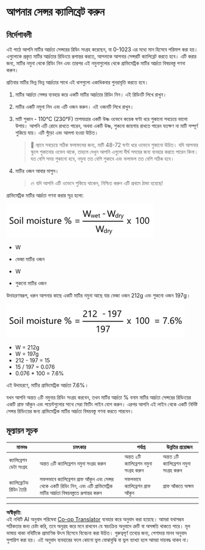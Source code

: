 <!--
CO_OP_TRANSLATOR_METADATA:
{
  "original_hash": "506d21b544d5de47406c89ad496a21cd",
  "translation_date": "2025-08-27T11:48:06+00:00",
  "source_file": "2-farm/lessons/2-detect-soil-moisture/assignment.md",
  "language_code": "bn"
}
-->
# আপনার সেন্সর ক্যালিব্রেট করুন

## নির্দেশাবলী

এই পাঠে আপনি মাটির আর্দ্রতা সেন্সরের রিডিং সংগ্রহ করেছেন, যা 0-1023 এর মধ্যে মান হিসেবে পরিমাপ করা হয়। এগুলোকে প্রকৃত মাটির আর্দ্রতার রিডিংয়ে রূপান্তর করতে, আপনাকে আপনার সেন্সরটি ক্যালিব্রেট করতে হবে। এটি করার জন্য, মাটির নমুনা থেকে রিডিং নিন এবং তারপর এই নমুনাগুলোর থেকে গ্রাভিমেট্রিক মাটির আর্দ্রতা বিষয়বস্তু গণনা করুন।

প্রতিবার মাটির ভিন্ন ভিন্ন আর্দ্রতার সাথে এই ধাপগুলো একাধিকবার পুনরাবৃত্তি করতে হবে।

1. মাটির আর্দ্রতা সেন্সর ব্যবহার করে একটি মাটির আর্দ্রতার রিডিং নিন। এই রিডিংটি লিখে রাখুন।

1. মাটির একটি নমুনা নিন এবং এটি ওজন করুন। এই ওজনটি লিখে রাখুন।

1. মাটি শুকান - 110°C (230°F) তাপমাত্রার একটি উষ্ণ ওভেনে কয়েক ঘণ্টা ধরে শুকানো সবচেয়ে ভালো উপায়। আপনি এটি রোদে রাখতে পারেন, অথবা একটি উষ্ণ, শুকনো জায়গায় রাখতে পারেন যতক্ষণ না মাটি সম্পূর্ণ শুকিয়ে যায়। এটি গুঁড়ো এবং আলগা হওয়া উচিত।

    > 💁 ল্যাবে সবচেয়ে সঠিক ফলাফলের জন্য, মাটি 48-72 ঘণ্টা ধরে ওভেনে শুকানো উচিত। যদি আপনার স্কুলে শুকানোর ওভেন থাকে, তাহলে দেখুন আপনি এগুলো দীর্ঘ সময়ের জন্য ব্যবহার করতে পারেন কিনা। যত বেশি সময় শুকানো হবে, নমুনা তত বেশি শুকাবে এবং ফলাফল তত বেশি সঠিক হবে।

1. মাটির ওজন আবার মাপুন।

    > 🔥 যদি আপনি এটি ওভেনে শুকিয়ে থাকেন, নিশ্চিত করুন এটি প্রথমে ঠান্ডা হয়েছে!

গ্রাভিমেট্রিক মাটির আর্দ্রতা গণনা করার সূত্র হলো:

![মাটির আর্দ্রতা % হল ভেজা ওজন থেকে শুকনো ওজন বিয়োগ, তারপর শুকনো ওজন দ্বারা ভাগ, এবং ১০০ দিয়ে গুণ](../../../../../translated_images/gsm-calculation.6da38c6201eec14e7573bb2647aa18892883193553d23c9d77e5dc681522dfb2.bn.png)

* W  
- ভেজা মাটির ওজন  
* W  
- শুকনো মাটির ওজন  

উদাহরণস্বরূপ, ধরুন আপনার কাছে একটি মাটির নমুনা আছে যার ভেজা ওজন 212g এবং শুকনো ওজন 197g।

![গণনা পূরণ করা হয়েছে](../../../../../translated_images/gsm-calculation-example.99f9803b4f29e97668e7c15412136c0c399ab12dbba0b89596fdae9d8aedb6fb.bn.png)

* W = 212g  
* W = 197g  
* 212 - 197 = 15  
* 15 / 197 = 0.076  
* 0.076 * 100 = 7.6%  

এই উদাহরণে, মাটির গ্রাভিমেট্রিক আর্দ্রতা 7.6%।

যখন আপনি অন্তত ৩টি নমুনার রিডিং সংগ্রহ করবেন, তখন মাটির আর্দ্রতা % বনাম মাটির আর্দ্রতা সেন্সরের রিডিংয়ের একটি গ্রাফ আঁকুন এবং পয়েন্টগুলোর সাথে সেরা ফিটিং লাইন যোগ করুন। এরপর আপনি এই লাইন থেকে একটি নির্দিষ্ট সেন্সর রিডিংয়ের জন্য গ্রাভিমেট্রিক মাটির আর্দ্রতা বিষয়বস্তু গণনা করতে পারবেন।

## মূল্যায়ন সূচক

| মানদণ্ড | চমৎকার | পর্যাপ্ত | উন্নতির প্রয়োজন |
| -------- | --------- | -------- | ----------------- |
| ক্যালিব্রেশন ডেটা সংগ্রহ | অন্তত ৩টি ক্যালিব্রেশন নমুনা সংগ্রহ করুন | অন্তত ২টি ক্যালিব্রেশন নমুনা সংগ্রহ করুন | অন্তত ১টি ক্যালিব্রেশন নমুনা সংগ্রহ করুন |
| ক্যালিব্রেটেড রিডিং তৈরি | সফলভাবে ক্যালিব্রেশন গ্রাফ আঁকুন এবং সেন্সর থেকে একটি রিডিং নিন, এবং এটি গ্রাভিমেট্রিক মাটির আর্দ্রতা বিষয়বস্তুতে রূপান্তর করুন | সফলভাবে ক্যালিব্রেশন গ্রাফ আঁকুন | গ্রাফ আঁকতে অক্ষম |

---

**অস্বীকৃতি**:  
এই নথিটি AI অনুবাদ পরিষেবা [Co-op Translator](https://github.com/Azure/co-op-translator) ব্যবহার করে অনুবাদ করা হয়েছে। আমরা যথাসম্ভব সঠিকতার জন্য চেষ্টা করি, তবে অনুগ্রহ করে মনে রাখবেন যে স্বয়ংক্রিয় অনুবাদে ত্রুটি বা অসঙ্গতি থাকতে পারে। মূল ভাষায় থাকা নথিটিকে প্রামাণিক উৎস হিসেবে বিবেচনা করা উচিত। গুরুত্বপূর্ণ তথ্যের জন্য, পেশাদার মানব অনুবাদ সুপারিশ করা হয়। এই অনুবাদ ব্যবহারের ফলে কোনো ভুল বোঝাবুঝি বা ভুল ব্যাখ্যা হলে আমরা দায়বদ্ধ থাকব না।